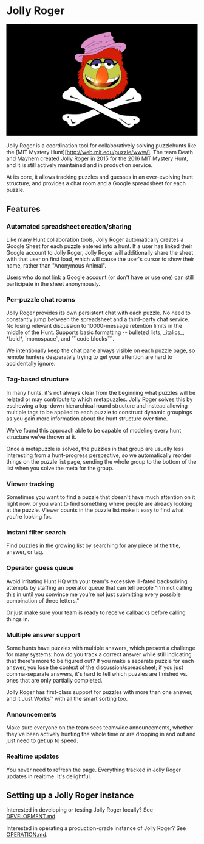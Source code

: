 # Jolly Roger

![Jolly Roger](public/images/hero.png)

Jolly Roger is a coordination tool for collaboratively solving puzzlehunts like the [MIT Mystery Hunt][http://web.mit.edu/puzzle/www/].
The team Death and Mayhem created Jolly Roger in 2015 for the 2016 MIT
Mystery Hunt, and it is still actively maintained and in production service.

At its core, it allows tracking puzzles and guesses in an ever-evolving hunt
structure, and provides a chat room and a Google spreadsheet for each
puzzle.


## Features

### Automated spreadsheet creation/sharing

Like many Hunt collaboration tools, Jolly Roger automatically creates a
Google Sheet for each puzzle entered into a hunt.  If a user has linked
their Google account to Jolly Roger, Jolly Roger will additionally share the
sheet with that user on first load, which will cause the user's cursor to
show their name, rather than "Anonymous Animal".

Users who do not link a Google account (or don't have or use one) can still
participate in the sheet anonymously.

### Per-puzzle chat rooms

Jolly Roger provides its own persistent chat with each puzzle.  No need to
constantly jump between the spreadsheet and a third-party chat service.  No
losing relevant discussion to 10000-message retention limits in the middle
of the Hunt.  Supports basic formatting -- bulleted lists, \_italics\_,
\*bold\*, \`monospace\`, and \`\`\`code blocks\`\`\`.

We intentionally keep the chat pane always visible on each puzzle page, so
remote hunters desperately trying to get your attention are hard to
accidentally ignore.

### Tag-based structure

In many hunts, it's not always clear from the beginning what puzzles will be
related or may contribute to which metapuzzles.  Jolly Roger solves this by
eschewing a top-down hierarchical round structure and instead allowing
multiple tags to be applied to each puzzle to construct dynamic groupings as
you gain more information about the hunt structure over time.

We've found this approach able to be capable of modeling every hunt
structure we've thrown at it.

Once a metapuzzle is solved, the puzzles in that group are usually less
interesting from a hunt-progress perspective, so we automatically reorder
things on the puzzle list page, sending the whole group to the bottom of the
list when you solve the meta for the group.

### Viewer tracking

Sometimes you want to find a puzzle that doesn't have much attention on it
right now, or you want to find something where people are already looking at
the puzzle.  Viewer counts in the puzzle list make it easy to find what
you're looking for.

### Instant filter search

Find puzzles in the growing list by searching for any piece of the title,
answer, or tag.

### Operator guess queue

Avoid irritating Hunt HQ with your team's excessive ill-fated backsolving
attempts by staffing an operator queue that can tell people "I'm not calling
this in until you convince me you're not just submitting every possible
combination of three letters."

Or just make sure your team is ready to receive callbacks before calling
things in.

### Multiple answer support

Some hunts have puzzles with multiple answers, which present a challenge for
many systems: how do you track a correct answer while still indicating that
there's more to be figured out?  If you make a separate puzzle for each
answer, you lose the context of the discussion/spreadsheet; if you just
comma-separate answers, it's hard to tell which puzzles are finished vs.
ones that are only partially completed.

Jolly Roger has first-class support for puzzles with more than one answer,
and it Just Works™ with all the smart sorting too.

### Announcements

Make sure everyone on the team sees teamwide announcements, whether they've
been actively hunting the whole time or are dropping in and out and just
need to get up to speed.

### Realtime updates

You never need to refresh the page.  Everything tracked in Jolly Roger
updates in realtime.  It's delightful.


## Setting up a Jolly Roger instance

Interested in developing or testing Jolly Roger locally?  See
[DEVELOPMENT.md](DEVELOPMENT.md).

Interested in operating a production-grade instance of Jolly Roger?  See
[OPERATION.md](OPERATION.md).
